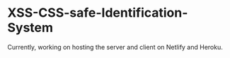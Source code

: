 # XSS-CSS-safe-Identification-System

Currently, working on hosting the server and client on Netlify and Heroku. 
